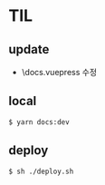 # TIL

## update
- \docs\.vuepress 수정

## local
```bash
$ yarn docs:dev
```

## deploy

```bash
$ sh ./deploy.sh
```
